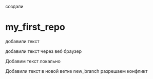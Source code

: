 ﻿создали 
# my_first_repo
добавили текст

добавили текст через веб браузер

Добавим текст локально

Добавили текст в новой ветке new_branch
разрешаем конфликт
